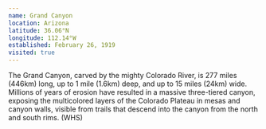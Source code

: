 ```yaml
---
name: Grand Canyon
location: Arizona
latitude: 36.06°N
longitude: 112.14°W
established: February 26, 1919
visited: true
---
```


The Grand Canyon, carved by the mighty Colorado River, is 277 miles (446km) long, up to 1 mile (1.6km) deep, and up to 15 miles (24km) wide. Millions of years of erosion have resulted in a massive three-tiered canyon, exposing the multicolored layers of the Colorado Plateau in mesas and canyon walls, visible from trails that descend into the canyon from the north and south rims. (WHS)
